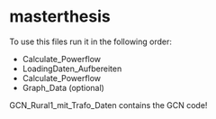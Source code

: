 # masterthesis

To use this files run it in the following order:

* Calculate_Powerflow
* LoadingDaten_Aufbereiten
* Calculate_Powerflow
* Graph_Data (optional)

GCN_Rural1_mit_Trafo_Daten contains the GCN code!
